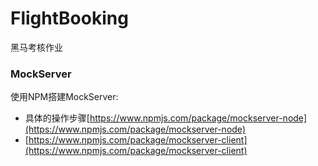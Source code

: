 # FlightBooking
黑马考核作业
### MockServer
使用NPM搭建MockServer:
* 具体的操作步骤[https://www.npmjs.com/package/mockserver-node](https://www.npmjs.com/package/mockserver-node)
* [https://www.npmjs.com/package/mockserver-client](https://www.npmjs.com/package/mockserver-client)